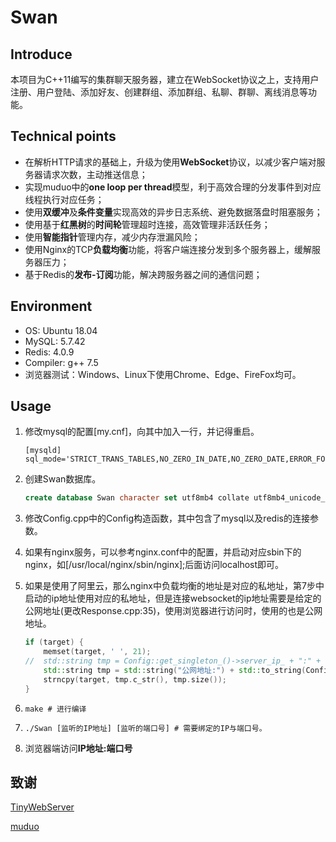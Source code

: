 # Swan

## Introduce

本项目为C++11编写的集群聊天服务器，建立在WebSocket协议之上，支持用户注册、用户登陆、添加好友、创建群组、添加群组、私聊、群聊、离线消息等功能。

## Technical points

- 在解析HTTP请求的基础上，升级为使用**WebSocket**协议，以减少客户端对服务器请求次数，主动推送信息； 
- 实现muduo中的**one loop per thread**模型，利于高效合理的分发事件到对应线程执行对应任务； 
- 使用**双缓冲**及**条件变量**实现高效的异步日志系统、避免数据落盘时阻塞服务； 
- 使用基于**红黑树**的**时间轮**管理超时连接，高效管理非活跃任务； 
- 使用**智能指针**管理内存，减少内存泄漏风险； 
- 使用Nginx的TCP**负载均衡**功能，将客户端连接分发到多个服务器上，缓解服务器压力； 
- 基于Redis的**发布-订阅**功能，解决跨服务器之间的通信问题；


## Environment

- OS: Ubuntu 18.04
- MySQL: 5.7.42
- Redis: 4.0.9
- Compiler: g++ 7.5
- 浏览器测试：Windows、Linux下使用Chrome、Edge、FireFox均可。


## Usage

1. 修改mysql的配置[my.cnf]，向其中加入一行，并记得重启。

   ``` 
   [mysqld]
   sql_mode='STRICT_TRANS_TABLES,NO_ZERO_IN_DATE,NO_ZERO_DATE,ERROR_FOR_DIVISION_BY_ZERO,NO_ENGINE_SUBSTITUTION'
   ```

2. 创建Swan数据库。

   ``` sql
   create database Swan character set utf8mb4 collate utf8mb4_unicode_ci;
   ```

3. 修改Config.cpp中的Config构造函数，其中包含了mysql以及redis的连接参数。

4. 如果有nginx服务，可以参考nginx.conf中的配置，并启动对应sbin下的nginx，如[/usr/local/nginx/sbin/nginx];后面访问localhost即可。

5. 如果是使用了阿里云，那么nginx中负载均衡的地址是对应的私地址，第7步中启动的ip地址使用对应的私地址，但是连接websocket的ip地址需要是给定的公网地址(更改Response.cpp:35)，使用浏览器进行访问时，使用的也是公网地址。

   ``` c++
   if (target) {
       memset(target, ' ', 21);
   //  std::string tmp = Config::get_singleton_()->server_ip_ + ":" + std::to_string(Config::get_singleton_()->server_port_);
       std::string tmp = std::string("公网地址:") + std::to_string(Config::get_singleton_()->server_port_);
       strncpy(target, tmp.c_str(), tmp.size());
   }
   ```

6. ``` shell
   make # 进行编译
   ```

7. ``` shell
   ./Swan [监听的IP地址] [监听的端口号] # 需要绑定的IP与端口号。
   ```

8. 浏览器端访问**IP地址:端口号**


## 致谢

[TinyWebServer](https://github.com/qinguoyi/TinyWebServer)

[muduo](https://github.com/chenshuo/muduo)

